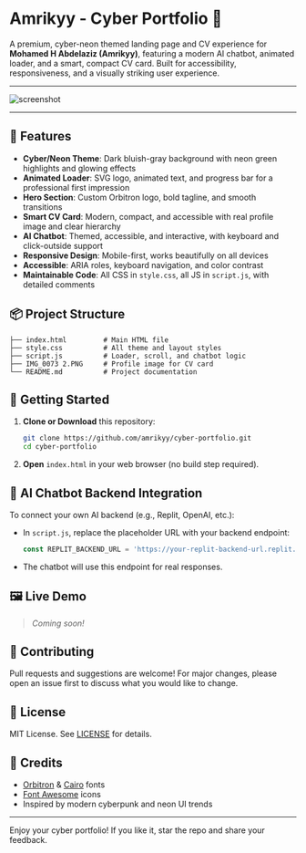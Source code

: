 # Amrikyy - Cyber Portfolio 🚀

A premium, cyber-neon themed landing page and CV experience for **Mohamed H Abdelaziz (Amrikyy)**, featuring a modern AI chatbot, animated loader, and a smart, compact CV card. Built for accessibility, responsiveness, and a visually striking user experience.

---

![screenshot](https://via.placeholder.com/900x400?text=Amrikyy+Cyber+Portfolio+Screenshot)

---

## 🌟 Features

- **Cyber/Neon Theme**: Dark bluish-gray background with neon green highlights and glowing effects
- **Animated Loader**: SVG logo, animated text, and progress bar for a professional first impression
- **Hero Section**: Custom Orbitron logo, bold tagline, and smooth transitions
- **Smart CV Card**: Modern, compact, and accessible with real profile image and clear hierarchy
- **AI Chatbot**: Themed, accessible, and interactive, with keyboard and click-outside support
- **Responsive Design**: Mobile-first, works beautifully on all devices
- **Accessible**: ARIA roles, keyboard navigation, and color contrast
- **Maintainable Code**: All CSS in `style.css`, all JS in `script.js`, with detailed comments

## 📦 Project Structure

```
├── index.html         # Main HTML file
├── style.css          # All theme and layout styles
├── script.js          # Loader, scroll, and chatbot logic
├── IMG_0073 2.PNG     # Profile image for CV card
└── README.md          # Project documentation
```

## 🚀 Getting Started

1. **Clone or Download** this repository:
   ```bash
   git clone https://github.com/amrikyy/cyber-portfolio.git
   cd cyber-portfolio
   ```
2. **Open** `index.html` in your web browser (no build step required).

## 🤖 AI Chatbot Backend Integration

To connect your own AI backend (e.g., Replit, OpenAI, etc.):
- In `script.js`, replace the placeholder URL with your backend endpoint:
  ```js
  const REPLIT_BACKEND_URL = 'https://your-replit-backend-url.replit.dev';
  ```
- The chatbot will use this endpoint for real responses.

## 🖼️ Live Demo

> _Coming soon!_

## 🤝 Contributing

Pull requests and suggestions are welcome! For major changes, please open an issue first to discuss what you would like to change.

## 📄 License

MIT License. See [LICENSE](LICENSE) for details.

## 🙏 Credits

- [Orbitron](https://fonts.google.com/specimen/Orbitron) & [Cairo](https://fonts.google.com/specimen/Cairo) fonts
- [Font Awesome](https://fontawesome.com/) icons
- Inspired by modern cyberpunk and neon UI trends

---

Enjoy your cyber portfolio! If you like it, star the repo and share your feedback.
